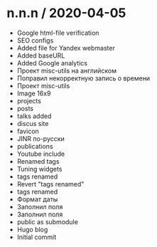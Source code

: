 
n.n.n / 2020-04-05
==================

  * Google html-file verification
  * SEO configs
  * Added file for Yandex webmaster
  * Added baseURL
  * Added Google analytics
  * Проект misc-utils на английском
  * Поправил некорректную запись о времени
  * Проект misc-utils
  * Image 16x9
  * projects
  * posts
  * talks added
  * discus site
  * favicon
  * JINR по-русски
  * publications
  * Youtube include
  * Renamed tags
  * Tuning widgets
  * tags renamed
  * Revert "tags renamed"
  * tags renamed
  * Формат даты
  * Заполнил поля
  * Заполнил поля
  * public as submodule
  * Hugo blog
  * Initial commit
